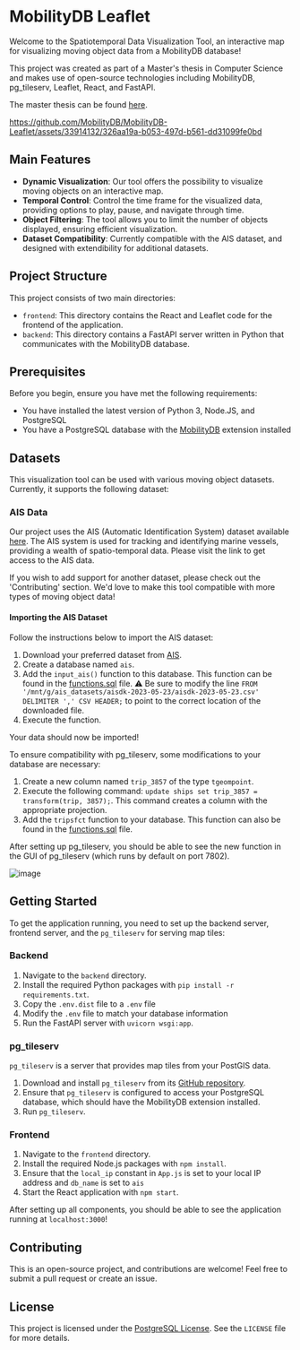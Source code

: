 # MobilityDB Leaflet

Welcome to the Spatiotemporal Data Visualization Tool, an interactive map for visualizing moving object data from a MobilityDB database! 

This project was created as part of a Master's thesis in Computer Science and makes use of open-source technologies including MobilityDB, pg_tileserv, Leaflet, React, and FastAPI.

The master thesis can be found [here](Master_Thesis_Florian_Baudry_2023.pdf).


https://github.com/MobilityDB/MobilityDB-Leaflet/assets/33914132/326aa19a-b053-497d-b561-dd31099fe0bd


## Main Features

- **Dynamic Visualization**: Our tool offers the possibility to visualize moving objects on an interactive map.
- **Temporal Control**: Control the time frame for the visualized data, providing options to play, pause, and navigate through time.
- **Object Filtering**: The tool allows you to limit the number of objects displayed, ensuring efficient visualization.
- **Dataset Compatibility**: Currently compatible with the AIS dataset, and designed with extendibility for additional datasets.

## Project Structure

This project consists of two main directories:

- `frontend`: This directory contains the React and Leaflet code for the frontend of the application.
- `backend`: This directory contains a FastAPI server written in Python that communicates with the MobilityDB database.

## Prerequisites

Before you begin, ensure you have met the following requirements:

- You have installed the latest version of Python 3, Node.JS, and PostgreSQL
- You have a PostgreSQL database with the [MobilityDB](https://github.com/MobilityDB/MobilityDB) extension installed


## Datasets

This visualization tool can be used with various moving object datasets. Currently, it supports the following dataset:

### AIS Data

Our project uses the AIS (Automatic Identification System) dataset available [here](https://web.ais.dk/aisdata/). The AIS system is used for tracking and identifying marine vessels, providing a wealth of spatio-temporal data. Please visit the link to get access to the AIS data.

If you wish to add support for another dataset, please check out the 'Contributing' section. We'd love to make this tool compatible with more types of moving object data!


#### Importing the AIS Dataset

Follow the instructions below to import the AIS dataset:

1. Download your preferred dataset from [AIS](https://web.ais.dk/aisdata/).
2. Create a database named `ais`.
3. Add the `input_ais()` function to this database. This function can be found in the [functions.sql](functions.sql) file. ⚠️ Be sure to modify the line `FROM '/mnt/g/ais_datasets/aisdk-2023-05-23/aisdk-2023-05-23.csv' DELIMITER ',' CSV HEADER;` to point to the correct location of the downloaded file.
4. Execute the function.

Your data should now be imported!

To ensure compatibility with pg_tileserv, some modifications to your database are necessary:

1. Create a new column named `trip_3857` of the type `tgeompoint`.
2. Execute the following command: `update ships set trip_3857 = transform(trip, 3857);`. This command creates a column with the appropriate projection.
3. Add the `tripsfct` function to your database. This function can also be found in the [functions.sql](functions.sql) file.

After setting up pg_tileserv, you should be able to see the new function in the GUI of pg_tileserv (which runs by default on port 7802).

![image](https://github.com/MobilityDB/MobilityDB-Leaflet/assets/33914132/3a6cb2f5-9d95-450b-be21-f655541d5a08)



## Getting Started

To get the application running, you need to set up the backend server, frontend server, and the `pg_tileserv` for serving map tiles:

### Backend

1. Navigate to the `backend` directory.
2. Install the required Python packages with `pip install -r requirements.txt`.
3. Copy the `.env.dist` file to a `.env` file
4. Modify the `.env` file to match your database information
5. Run the FastAPI server with `uvicorn wsgi:app`.

### pg_tileserv

`pg_tileserv` is a server that provides map tiles from your PostGIS data.

1. Download and install `pg_tileserv` from its [GitHub repository](https://github.com/CrunchyData/pg_tileserv).
2. Ensure that `pg_tileserv` is configured to access your PostgreSQL database, which should have the MobilityDB extension installed.
3. Run `pg_tileserv`.

### Frontend

1. Navigate to the `frontend` directory.
2. Install the required Node.js packages with `npm install`.
3. Ensure that the `local_ip` constant in `App.js` is set to your local IP address and `db_name` is set to `ais`
4. Start the React application with `npm start`.



After setting up all components, you should be able to see the application running at `localhost:3000`!



## Contributing

This is an open-source project, and contributions are welcome! Feel free to submit a pull request or create an issue. 

## License

This project is licensed under the [PostgreSQL License](https://www.postgresql.org/about/licence/). See the `LICENSE` file for more details.


